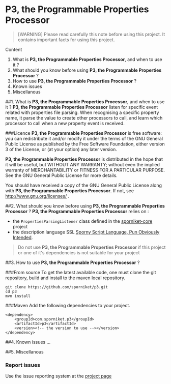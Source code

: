 # P3, the Programmable Properties Processor

> [WARNING] Please read carefully this note before using this project. It contains important facts for using this project.

Content

1. What is **P3, the Programmable Properties Processor**, and when to use it ?
2. What should you know before using **P3, the Programmable Properties Processor** ?
3. How to use **P3, the Programmable Properties Processor** ?
4. Known issues
5. Miscellanous


##1. What is **P3, the Programmable Properties Processor**, and when to use it ?
**P3, the Programmable Properties Processor** listen for specific event related with properties file parsing. When recognising a specific property name, it parse the 
value to create other processors to call, and learn which processor to call when a new property event is received.


###Licence
 **P3, the Programmable Properties Processor** is free software: you can redistribute it and/or modify it under the terms of the
 GNU General Public License as published by the Free Software Foundation, either version 3 of the License, or (at your
 option) any later version.

 **P3, the Programmable Properties Processor** is distributed in the hope that it will be useful, but WITHOUT ANY WARRANTY; without
 even the implied warranty of MERCHANTABILITY or FITNESS FOR A PARTICULAR PURPOSE. See the GNU General Public License for
 more details.
 
 You should have received a copy of the GNU General Public License along with **P3, the Programmable Properties Processor**.
 If not, see http://www.gnu.org/licenses/ .


##2. What should you know before using **P3, the Programmable Properties Processor** ?
**P3, the Programmable Properties Processor** relies on :

* the `PropertiesParsingListener` class defined in the [sporniket-core](https://github.com/sporniket/core) project
* the description language SSL [Sporny Script Language, Pun Obviously Intended](https://github.com/sporniket/sslpoi).

> Do not use **P3, the Programmable Properties Processor** if this project or one of it's dependencies is not suitable for your project

##3. How to use **P3, the Programmable Properties Processor** ?

###From source
To get the latest available code, one must clone the git repository, build and install to the maven local repository.

	git clone https://github.com/sporniket/p3.git
	cd p3
	mvn install


###Maven
Add the following dependencies to your project.

	<dependency>
	    <groupId>com.sporniket.p3</groupId>
	    <artifactId>p3</artifactId>
	    <version><!-- the version to use --></version>
	</dependency>


##4. Known issues
...


##5. Miscellanous

### Report issues
Use the issue reporting system at the [project page](https://github.com/sporniket/p3)